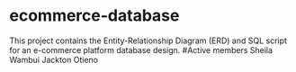 # ecommerce-database
This project contains the Entity-Relationship Diagram (ERD) and SQL script for an e-commerce platform database design.
#Active members 
Sheila Wambui
Jackton Otieno
